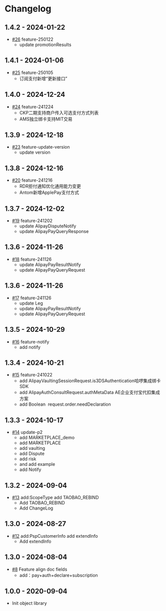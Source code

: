 # Changelog

## 1.4.2 - 2024-01-22
* [#26](https://github.com/alipay/global-open-sdk-python/pull/26)  feature-250122
  - update promotionResults

## 1.4.1 - 2024-01-06
* [#25](https://github.com/alipay/global-open-sdk-python/pull/25)  feature-250105
  - 订阅支付新增“更新接口”

## 1.4.0 - 2024-12-24
* [#24](https://github.com/alipay/global-open-sdk-python/pull/24)  feature-241224
  - CKP二期支持商户传入可选支付方式列表
  - AMS独立绑卡支持MIT交易

## 1.3.9 - 2024-12-18
* [#23](https://github.com/alipay/global-open-sdk-python/pull/23)  feature-update-version
  - update version

## 1.3.8 - 2024-12-16
* [#20](https://github.com/alipay/global-open-sdk-python/pull/20)  feature-241216
  - RDR拒付通知优化通用能力变更
  - Antom新增ApplePay支付方式

## 1.3.7 - 2024-12-02
* [#19](https://github.com/alipay/global-open-sdk-python/pull/19)  feature-241202
  - update AlipayDisputeNotify
  - update AlipayPayQueryResponse

## 1.3.6 - 2024-11-26
* [#18](https://github.com/alipay/global-open-sdk-python/pull/18)  feature-241126
  - update AlipayPayResultNotify
  - update AlipayPayQueryRequest

## 1.3.6 - 2024-11-26
* [#17](https://github.com/alipay/global-open-sdk-python/pull/17)  feature-241126
  - update Leg
  - update AlipayPayResultNotify
  - update AlipayPayQueryRequest

## 1.3.5 - 2024-10-29
* [#16](https://github.com/alipay/global-open-sdk-python/pull/16)  feature-notify
  - add notify

## 1.3.4 - 2024-10-21
* [#15](https://github.com/alipay/global-open-sdk-python/pull/15)  feature-241022
  - add AlipayVaultingSessionRequest.is3DSAuthentication哈啰集成绑卡SDK
  - add AlipayAuthConsultRequest.authMetaData AE企业支付宝代扣集成方案
  - add Boolean  request.order.needDeclaration
  

## 1.3.3 - 2024-10-17
* [#14](https://github.com/alipay/global-open-sdk-python/pull/14)  update-p2
   * add MARKETPLACE_demo
   * add MARKETPLACE
   * add vaulting
   * add Dispute
   * add risk
   * and add example
   * add Notify

## 1.3.2 - 2024-09-04
* [#13](https://github.com/alipay/global-open-sdk-python/pull/13)  add:ScopeType add TAOBAO_REBIND
   * Add TAOBAO_REBIND
   * Add ChangeLog

## 1.3.0 - 2024-08-27
* [#12](https://github.com/alipay/global-open-sdk-python/pull/12)  add:PspCustomerInfo add extendInfo
   * Add extendInfo

## 1.3.0 - 2024-08-04
* [#8](https://github.com/alipay/global-open-sdk-python/pull/8) Feature align doc fields
   * add：pay+auth+declare+subscription

## 1.0.0 - 2020-09-04
*  Init object library

